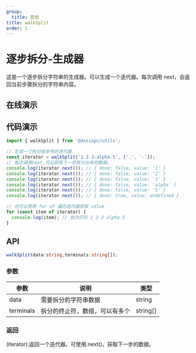 ```yaml
---
group:
  title: 其他
title: walkSplit
order: 1
---
```


# 逐步拆分-生成器

这是一个逐步拆分字符串的生成器。可以生成一个迭代器。每次调用 next，会返回当前步骤拆分的字符串内容。

## 在线演示

<code src="./walk-split"></code>

## 代码演示

```typescript
import { walkSplit } from '@dxsixpc/utils';

// 生成一个拆分版本号的迭代器
const iterator = walkSplit('1.2.3-alpha.5', ['.', '-']);
// 每次调用next,可以获取下一步拆分出来的数据。
console.log(iterator.next()); // { done: false, value: '1' }
console.log(iterator.next()); // { done: false, value: '2' }
console.log(iterator.next()); // { done: false, value: '3' }
console.log(iterator.next()); // { done: false, value: 'alpha' }
console.log(iterator.next()); // { done: false, value: '5' }
console.log(iterator.next()); // { done: true, value: undefined }

// 也可以使用 for of 遍历迭代器获取 value
for (const item of iterator) {
  console.log(item); // 依次打印 1 2 3 alpha 5
}
```

## API

```typescript
walkSplit(data:string,terminals:string[]);
```

### 参数

| 参数      | 说明                           | 类型     |
| --------- | ------------------------------ | -------- |
| data      | 需要拆分的字符串数据           | string   |
| terminals | 拆分的终止符，数组，可以有多个 | string[] |

### 返回

(iterator):返回一个迭代器。可使用.next()，获取下一步的数据。
